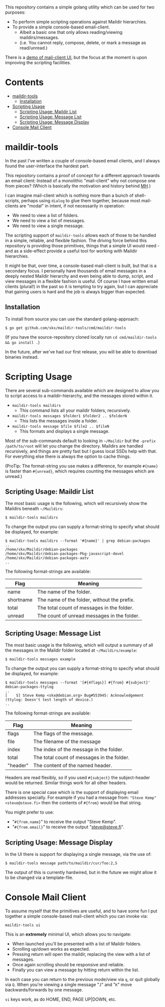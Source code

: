 
This repository contains a simple golang utility which can be used for two purposes:

* To perform simple scripting operations against Maildir hierarchies.
* To provide a simple console-based email-client.
  * Albeit a basic one that only allows reading/viewing maildirs/messages.
  * (i.e. You cannot reply, compose, delete, or mark a message as read/unread.)

There is a [demo of mail-client UI](https://asciinema.org/a/FXjgOsnwjVu0lB5znx8EwRVWF), but the focus at the moment is upon improving the scripting facilities.


# Contents

* [maildir-tools](#maildir-tools)
  * [Installation](#installation)
* [Scripting Usage](#scripting-usage)
  * [Scripting Usage: Maildir List](#scripting-usage-maildir-list)
  * [Scripting Usage: Message List](#scripting-usage-message-list)
  * [Scripting Usage: Message Display](#scripting-usage-message-display)
* [Console Mail Client](#console-mail-client)




# maildir-tools

In the past I've written a couple of console-based email clients, and I always found the user-interface the hardest part.

This repository contains a proof of concept for a different approach towards an email client: Instead of a monolithic "mail-client" why not compose one from pieces?  (Which is basically the motivation and history behind [MH](https://en.wikipedia.org/wiki/MH_Message_Handling_System).)

I can imagine mail-client which is nothing more than a bunch of shell-scripts, perhaps using `dialog` to glue them together, because most mail-clients are "modal" in intent, if not necessarily in operation:

* We need to view a list of folders.
* We need to view a list of messages.
* We need to view a single message.

The scripting support of `maildir-tools` allows each of those to be handled in a simple, reliable, and flexible fashion.  The driving force behind this repository is providing those primitives, things that a simple UI would need - and as a side-effect provide a useful tool for working with Maildir hierarchies.

It might be that, over time, a console-based mail-client is built, but that is a secondary focus.  I personally have thousands of email messages in a deeply nested Maildir hierarchy and even being able to dump, script, and view messages in a flexible fashion is useful.  Of course I have written email clients (plural!) in the past so it is tempting to try again, but I can appreciate that gaining users is hard and the job is always bigger than expected.




## Installation

To install from source you can use the standard golang-approach:

```
$ go get github.com/skx/maildir-tools/cmd/maildir-tools
```

(If you have the source-repository cloned locally run `cd cmd/maildir-tools && go install .`)

In the future, after we've had our first release, you will be able to download binaries instead.



# Scripting Usage

There are several sub-commands available which are designed to allow you to script access to a maildir-hierarchy, and the messages stored within it.

* `maildir-tools maildirs`
  * This command lists all your maildir folders, recursively.
* `maildir-tools messages $folder1 $folder2 .. $folderN`
  * This lists the messages inside a folder.
* `maildir-tools message $file $file2 .. $fileN`
  * This formats and displays a single message.

Most of the sub-commands default to looking in `~/Maildir` but the `-prefix /path/to/root` will let you change the directory.  Maildirs are handled recursively, and things are pretty fast but I guess local SSDs help with that.  For everything else there is always the option to cache things.

(ProTip: The format-string you use makes a difference, for example `#{name}` is faster than `#{unread}`, which requires counting the messages which are unread.)


## Scripting Usage: Maildir List

The most basic usage is the following, which will recursively show the Maildirs beneath `~/Maildirs`:

`$ maildir-tools maildirs`

To change the output you can supply a format-string to specify what should be displayed, for example:

```
$ maildir-tools maildirs --format '#{name}' | grep debian-packages
..
/home/skx/Maildir/debian-packages
/home/skx/Maildir/debian-packages-Pkg-javascript-devel
/home/skx/Maildir/debian-packages-aatv
..
```

The following format-strings are available:

|     Flag |                                    Meaning  |
| -------- | ------------------------------------------- |
|     name | The name of the folder.                     |
|shortname | The name of the folder, without the prefix. |
|    total | The total count of messages in the folder.  |
|   unread | The count of unread messages in the folder. |




## Scripting Usage: Message List

The most basic usage is the following, which will output a summary of all the messages in the Maildir folder located at `~/Maildirs/example`:

`$ maildir-tools messages example`

To change the output you can supply a format-string to specify what should be displayed, for example:

```
$ maildir-tools messages --format '[#{4flags}] #{from} #{subject}' debian-packages-ttylog
..
[    S] Steve Kemp <skx@debian.org> Bug#553945: Acknowledgement (ttylog: Doesn't test length of device.)
..
```

The following format-strings are available:

|     Flag |                                   Meaning  |
| -------- | ------------------------------------------ |
|    flags | The flags of the message.                  |
|    file  | The filename of the message                |
|    index | The index of the message in the folder.    |
|    total | The total count of messages in the folder. |
| "header" | The content of the named header.           |

Headers are read flexibly, so if you used `#{subject}` the subject-header
would be returned.  Similar things work for all other headers.

There is one special case which is the support of displaying email
addresses specially.  For example if you had a message from: `"Steve Kemp" <steve@steve.fi>` then the contents of `#{from}` would be that string.

You might prefer to use:

* "`#{from.name}`" to receive the output "Steve Kemp".
* "`#{from.email}`" to receive the output "<steve@steve.fi>".



## Scripting Usage: Message Display

In the UI there is support for displaying a single message, via the use of:

`$ maildir-tools message path/to/maildir/cur/foo:2,S`

The output of this is currently hardwired, but in the future we might allow it to be changed via a template-file.


# Console Mail Client

To assume myself that the primitives are useful, and to have some fun I put together a simple console-based mail-client which you can invoke via:

```
maildir-tools ui
```

This is an __extremely__ minimal UI, which allows you to navigate:

* When launched you'll be presented with a list of Maildir folders.
* Scrolling up/down works as expected.
* Pressing return will open the maildir, replacing the view with a list of messages.
* Once again scrolling should be responsive and reliable.
* Finally you can view a message by hitting return within the list.

In each case you can return to the previous mode/view via `q`, or quit globally via `Q`.  When you're viewing a single message "`J`" and "`K`" move backwards/forwards by one message.

`vi` keys work, as do HOME, END, PAGE UP|DOWN, etc.
